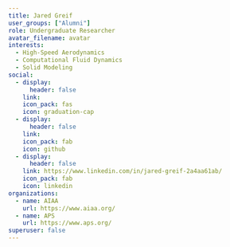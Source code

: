 ```yaml
---
title: Jared Greif
user_groups: ["Alumni"]
role: Undergraduate Researcher
avatar_filename: avatar
interests:
  - High-Speed Aerodynamics
  - Computational Fluid Dynamics
  - Solid Modeling
social:
  - display:
      header: false
    link: 
    icon_pack: fas
    icon: graduation-cap
  - display:
      header: false
    link: 
    icon_pack: fab
    icon: github
  - display:
      header: false
    link: https://www.linkedin.com/in/jared-greif-2a4aa61ab/
    icon_pack: fab
    icon: linkedin
organizations:
  - name: AIAA
    url: https://www.aiaa.org/
  - name: APS
    url: https://www.aps.org/
superuser: false
---
```

